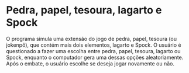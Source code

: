 # Pedra, papel, tesoura, lagarto e Spock
O programa simula uma extensão do jogo de pedra, papel, tesoura (ou jokenpô), que contém mais dois elementos, lagarto e Spock. O usuário é questionado a fazer uma escolha entre pedra, papel, tesoura, lagarto ou Spock, enquanto o computador gera uma dessas opções aleatoriamente. Após o embate, o usuário escolhe se deseja jogar novamente ou não.

